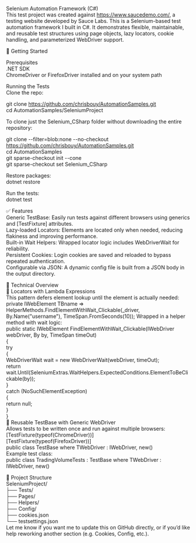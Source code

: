 Selenium Automation Framework (C#)  
This test project was created against https://www.saucedemo.com/, a testing website developed by Sauce Labs.  This is a Selenium-based test automation framework I built in C#. It demonstrates flexible, maintainable, and reusable test structures using page objects, lazy locators, cookie handling, and parameterized WebDriver support.  
  
🔧 Getting Started  
  
Prerequisites  
.NET SDK  
ChromeDriver or FirefoxDriver installed and on your system path  
  
Running the Tests  
Clone the repo:  

git clone https://github.com/chrisbouy/AutomationSamples.git  
cd AutomationSamples/SeleniumProject  

To clone just the Selenium_CSharp folder without downloading the entire repository:  

git clone --filter=blob:none --no-checkout https://github.com/chrisbouy/AutomationSamples.git  
cd AutomationSamples  
git sparse-checkout init --cone  
git sparse-checkout set Selenium_CSharp  
  
Restore packages:    
dotnet restore  
  
Run the tests:  
dotnet test  
  
✅ Features  
Generic TestBase: Easily run tests against different browsers using generics and [TestFixture] attributes.  
Lazy-loaded Locators: Elements are located only when needed, reducing flakiness and improving performance.  
Built-in Wait Helpers: Wrapped locator logic includes WebDriverWait for reliability.  
Persistent Cookies: Login cookies are saved and reloaded to bypass repeated authentication.  
Configurable via JSON: A dynamic config file is built from a JSON body in the output directory.  
  
  
  
🧠 Technical Overview  
🔹 Locators with Lambda Expressions  
This pattern defers element lookup until the element is actually needed:  
private IWebElement TBname => HelperMethods.FindElementWithWait_Clickable(_driver, By.Name("username"), TimeSpan.FromSeconds(10));
Wrapped in a helper method with wait logic:  
public static IWebElement FindElementWithWait_Clickable(IWebDriver webDriver, By by, TimeSpan timeOut)  
{  
    try  
    {  
        WebDriverWait wait = new WebDriverWait(webDriver, timeOut);  
        return wait.Until(SeleniumExtras.WaitHelpers.ExpectedConditions.ElementToBeClickable(by));  
    }  
    catch (NoSuchElementException)   
    {  
        return null;  
    }  
}  
🔹 Reusable TestBase with Generic WebDriver  
Allows tests to be written once and run against multiple browsers:  
[TestFixture(typeof(ChromeDriver))]  
[TestFixture(typeof(FirefoxDriver))]  
public class TestBase<TWebDriver> where TWebDriver : IWebDriver, new()  
Example test class:  
public class TradingVolumeTests<TWebDriver> : TestBase<TWebDriver> where TWebDriver : IWebDriver, new()  
  
📁 Project Structure  
SeleniumProject/  
├── Tests/  
├── Pages/  
├── Helpers/  
├── Config/  
├── cookies.json  
└── testsettings.json  
Let me know if you want me to update this on GitHub directly, or if you’d like help reworking another section (e.g. Cookies, Config, etc.).
